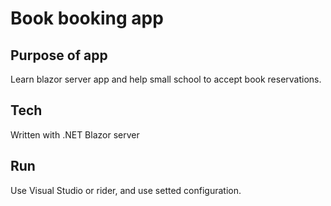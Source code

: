 # Book booking app

## Purpose of app
Learn blazor server app and help small school to accept book reservations.

## Tech
Written with .NET Blazor server

## Run
Use Visual Studio or rider, and use setted configuration.
